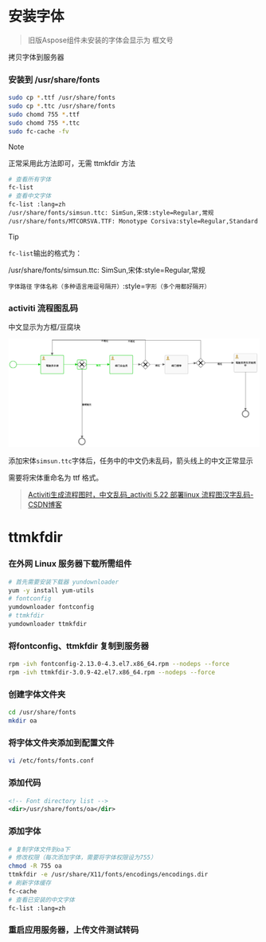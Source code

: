 # 安装字体

> 旧版Aspose组件未安装的字体会显示为 框文号

拷贝字体到服务器

### 安装到 /usr/share/fonts

```bash
sudo cp *.ttf /usr/share/fonts
sudo cp *.ttc /usr/share/fonts
sudo chomd 755 *.ttf
sudo chomd 755 *.ttc
sudo fc-cache -fv
```

> [!NOTE]
>
> 正常采用此方法即可，无需 ttmkfdir 方法

```bash
# 查看所有字体
fc-list
# 查看中文字体
fc-list :lang=zh
/usr/share/fonts/simsun.ttc: SimSun,宋体:style=Regular,常规
/usr/share/fonts/MTCORSVA.TTF: Monotype Corsiva:style=Regular,Standard
```

> [!TIP]
>
> `fc-list`输出的格式为：
>
> /usr/share/fonts/simsun.ttc: SimSun,宋体:style=Regular,常规
>
> `字体路径` `字体名称（多种语言用逗号隔开）`:style=`字形（多个用都好隔开）`

### activiti 流程图乱码

中文显示为方框/豆腐块

![img](assets/read-resource.png)

添加宋体`simsun.ttc`字体后，任务中的中文仍未乱码，箭头线上的中文正常显示

需要将宋体重命名为 ttf 格式。

> [Activiti生成流程图时，中文乱码_activiti 5.22 部署linux 流程图汉字乱码-CSDN博客](https://blog.csdn.net/u012843873/article/details/102670195)

# ttmkfdir

### 在外网 Linux 服务器下载所需组件

```bash
# 首先需要安装下载器 yundownloader
yum -y install yum-utils
# fontconfig
yumdownloader fontconfig
# ttmkfdir
yumdownloader ttmkfdir
```



### 将fontconfig、ttmkfdir 复制到服务器

```bash
rpm -ivh fontconfig-2.13.0-4.3.el7.x86_64.rpm --nodeps --force
rpm -ivh ttmkfdir-3.0.9-42.el7.x86_64.rpm --nodeps --force
```

### 创建字体文件夹

```bash
cd /usr/share/fonts
mkdir oa
```

### 将字体文件夹添加到配置文件

```bash
vi /etc/fonts/fonts.conf
```

### 添加代码

```xml
<!-- Font directory list -->
<dir>/usr/share/fonts/oa</dir>
```

### 添加字体

```bash
# 复制字体文件到oa下
# 修改权限（每次添加字体，需要将字体权限设为755）
chmod -R 755 oa
ttmkfdir -e /usr/share/X11/fonts/encodings/encodings.dir
# 刷新字体缓存
fc-cache
# 查看已安装的中文字体
fc-list :lang=zh
```

### 重启应用服务器，上传文件测试转码

